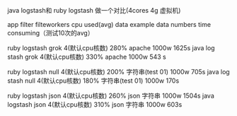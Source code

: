 java logstash和 ruby logstash 做一个对比(4cores 4g 虚拟机)


app	          filter	 filteworkers	   cpu used(avg)	 data example	   data numbers	time consuming（测试10次的avg）

ruby logstash	  grok	  4(默认cpu核数)	280%	         apache	          1000w	        1625s
java log stash	grok  	4(默认cpu核数)	330%	         apache	          1000w	         543 s
						
ruby logstash	  null  	4(默认cpu核数)	200%	         字符串(test 01)	1000w         	705s
java log stash	null	  4(默认cpu核数)	180%	         字符串(test 01)	1000w	          170s
						
ruby logstash	  json	  4(默认cpu核数)	260%	         json 字符串	    1000w	          1504s
java logstash	  json	  4(默认cpu核数)	310%	         json 字符串	   1000w	          603s
